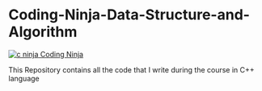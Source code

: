 # Coding-Ninja-Data-Structure-and-Algorithm
[
![c ninja](https://user-images.githubusercontent.com/66161514/146222426-8c593ad5-8411-4942-bc4f-efb3555e4d26.png)
](url)[Coding Ninja](https://www.codingninjas.com/)

This Repository contains all the code that I write during the course in C++ language 
